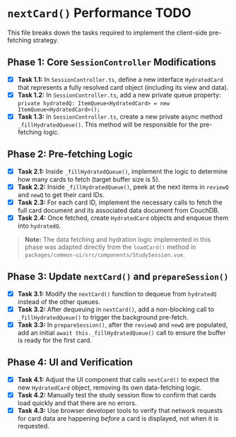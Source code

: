 # `nextCard()` Performance TODO

This file breaks down the tasks required to implement the client-side pre-fetching strategy.

## Phase 1: Core `SessionController` Modifications

-   [x] **Task 1.1:** In `SessionController.ts`, define a new interface `HydratedCard` that represents a fully resolved card object (including its view and data).
-   [x] **Task 1.2:** In `SessionController.ts`, add a new private queue property: `private hydratedQ: ItemQueue<HydratedCard> = new ItemQueue<HydratedCard>();`
-   [x] **Task 1.3:** In `SessionController.ts`, create a new private async method `_fillHydratedQueue()`. This method will be responsible for the pre-fetching logic.

## Phase 2: Pre-fetching Logic

-   [x] **Task 2.1:** Inside `_fillHydratedQueue()`, implement the logic to determine how many cards to fetch (target buffer size is 5).
-   [x] **Task 2.2:** Inside `_fillHydratedQueue()`, peek at the next items in `reviewQ` and `newQ` to get their card IDs.
-   [x] **Task 2.3:** For each card ID, implement the necessary calls to fetch the full card document and its associated data document from CouchDB.
-   [x] **Task 2.4:** Once fetched, create `HydratedCard` objects and enqueue them into `hydratedQ`.

> **Note:** The data fetching and hydration logic implemented in this phase was adapted directly from the `loadCard()` method in `packages/common-ui/src/components/StudySession.vue`.

## Phase 3: Update `nextCard()` and `prepareSession()`

-   [x] **Task 3.1:** Modify the `nextCard()` function to dequeue from `hydratedQ` instead of the other queues.
-   [x] **Task 3.2:** After dequeuing in `nextCard()`, add a non-blocking call to `_fillHydratedQueue()` to trigger the background pre-fetch.
-   [x] **Task 3.3:** In `prepareSession()`, after the `reviewQ` and `newQ` are populated, add an initial `await this._fillHydratedQueue()` call to ensure the buffer is ready for the first card.

## Phase 4: UI and Verification

-   [x] **Task 4.1:** Adjust the UI component that calls `nextCard()` to expect the new `HydratedCard` object, removing its own data-fetching logic.
-   [x] **Task 4.2:** Manually test the study session flow to confirm that cards load quickly and that there are no errors.
-   [x] **Task 4.3:** Use browser developer tools to verify that network requests for card data are happening *before* a card is displayed, not when it is requested.

